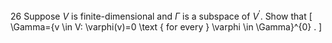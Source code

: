26 Suppose $V$ is finite-dimensional and $\Gamma$ is a subspace of $V^{\prime}$. Show that
\[
\Gamma=\{v \in V: \varphi(v)=0 \text { for every } \varphi \in \Gamma\}^{0} .
\]
